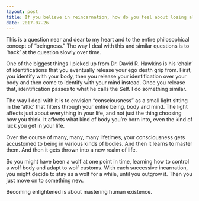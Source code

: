```yaml
---
layout: post
title: If you believe in reincarnation, how do you feel about losing all of your wisdom in your next life?
date: 2017-07-26
---
```


<p>This is a question near and dear to my heart and to the entire philosophical concept of “beingness.” The way I deal with this and similar questions is to ‘hack’ at the question slowly over time.</p><p>One of the biggest things I picked up from Dr. David R. Hawkins is his ‘chain’ of identifications that you eventually release your ego death grip from. First, you identify with your body, then you release your identification over your body and then come to identify with your mind instead. Once you release that, identification passes to what he calls the Self. I do something similar.</p><p>The way I deal with it is to envision “consciousness” as a small light sitting in the ‘attic’ that filters through your entire being, body and mind. The light affects just about everything in your life, and not just the thing choosing how you think. It affects what kind of body you’re born into, even the kind of luck you get in your life.</p><p>Over the course of many, many, many lifetimes, your consciousness gets accustomed to being in various kinds of bodies. And then it learns to master them. And then it gets thrown into a new realm of life.</p><p>So you might have been a wolf at one point in time, learning how to control a wolf body and adapt to wolf customs. With each successive incarnation, you might decide to stay as a wolf for a while, until you outgrow it. Then you just move on to something new.</p><p>Becoming enlightened is about mastering human existence.</p>
